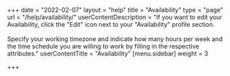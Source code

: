+++
date = "2022-02-07"
layout = "help"
title = "Availability"
type = "page"
url = "/help/availability/"
userContentDescription = "If you want to edit your Availability, click the \"Edit\" icon next to your \"Availability\" profile section.<br><br>Specify your working timezone and indicate how many hours per week and the time schedule you are willing to work by filling in the respective attributes."
userContentTitle = "Availability"
[menu.sidebar]
weight = 3

+++
